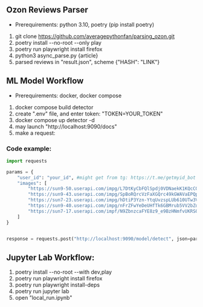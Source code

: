 ## Ozon Reviews Parser

 - Prerequirements: python 3.10, poetry (pip install poetry)

1. git clone https://github.com/averagepythonfan/parsing_ozon.git
2. poetry install --no-root --only play
3. poetry run playwright install firefox
3. python3 async_parse.py {article}
4. parsed reviews in "result.json", scheme {"HASH": "LINK"}


## ML Model Workflow

- Prerequirements: docker, docker compose

1. docker compose build detector
2. create ".env" file, and enter token: "TOKEN=YOUR_TOKEN"
3. docker compose up detector -d
4. may launch  "http://localhost:9090/docs"
5. make a request:

### Code example:
```Python
import requests

params = {
    "user_id": "your_id", #might get from tg: https://t.me/getmyid_bot
    "images": [
        "https://sun9-50.userapi.com/impg/L7DtKyCbFQlSpdj0VDNaekK1KQcCGivnNEIQTA/2P2P0KFx3gM.jpg?size=2048x1536&quality=95&sign=ebac9dc1cd9d0b4ad8fb11f94adec62b&type=album",
        "https://sun9-43.userapi.com/impg/SpBoRQrcVzFaXGQrc49kGWAVaEPQplONnHzDKg/0N5XxkKO-ZQ.jpg?size=1432x2160&quality=95&sign=b3ed0acd37c240c1b65ca28897cc1e52&type=album",
        "https://sun7-23.userapi.com/impg/hDtiP3Yzn-YtqUvzspLUb610UTw3VI8qU9VavQ/LT2NW9f7Y3Y.jpg?size=1440x1798&quality=96&sign=11cacb25161a97c64fa6f0ad363db4df&type=album",
        "https://sun9-40.userapi.com/impg/nFrZFwYeDeUHfTk6GBMrub5VV2bZqShLXVLZPg/b53SMXoLsG4.jpg?size=1316x1200&quality=95&sign=146c0e568d1492a3ef056f5282fa879c&type=album",
        "https://sun7-17.userapi.com/impf/N9ZbnzcaFYE8z9_e9BzHNmfvUKRS0EIUKFJbAg/ycKcvHDicuY.jpg?size=1080x1350&quality=95&sign=3329459c6ff8932f442f7b0a1b9b7dff&type=album"
    ]
}


response = requests.post("http://localhost:9090/model/detect", json=params)

```

## Jupyter Lab Workflow:

1. poetry install --no-root --with dev,play
2. poetry run playwright install firefox
3. poetry run playwright install-deps
4. poetry run jupyter lab
5. open "local_run.ipynb"

